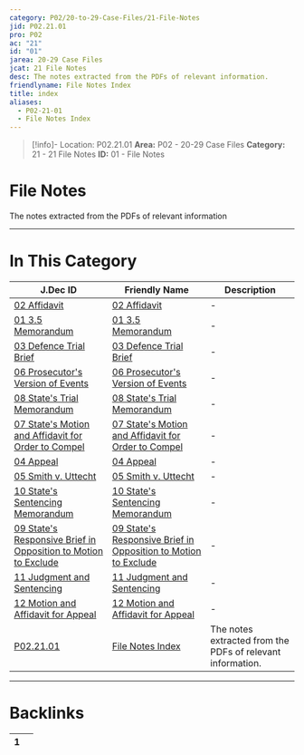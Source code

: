 ```yaml
---
category: P02/20-to-29-Case-Files/21-File-Notes
jid: P02.21.01
pro: P02
ac: "21"
id: "01"
jarea: 20-29 Case Files
jcat: 21 File Notes
desc: The notes extracted from the PDFs of relevant information.
friendlyname: File Notes Index
title: index
aliases:
  - P02-21-01
  - File Notes Index
---
```

>[!info]- Location: P02.21.01
>**Area:** P02 - 20-29 Case Files
>**Category:** 21 - 21 File Notes
>**ID:** 01 - File Notes

# File Notes

The notes extracted from the PDFs of relevant information
 


---
# In This Category

| J.Dec ID                                                                                                                                                                                               | Friendly Name                                                                                                                                                                                          | Description                                                |
| ------------------------------------------------------------------------------------------------------------------------------------------------------------------------------------------------------ | ------------------------------------------------------------------------------------------------------------------------------------------------------------------------------------------------------ | ---------------------------------------------------------- |
| [02 Affidavit](../../../hidden/02%20Affidavit.md)                                                                                                     | [02 Affidavit](../../../hidden/02%20Affidavit.md)                                                                                                     | \-                                                         |
| [01 3.5 Memorandum](../../../hidden/01%203.5%20Memorandum.md)                                                                                           | [01 3.5 Memorandum](../../../hidden/01%203.5%20Memorandum.md)                                                                                           | \-                                                         |
| [03 Defence Trial Brief](../../../hidden/03%20Defence%20Trial%20Brief.md)                                                                                 | [03 Defence Trial Brief](../../../hidden/03%20Defence%20Trial%20Brief.md)                                                                                 | \-                                                         |
| [06 Prosecutor's Version of Events](../../../hidden/06%20Prosecutor's%20Version%20of%20Events.md)                                                           | [06 Prosecutor's Version of Events](../../../hidden/06%20Prosecutor's%20Version%20of%20Events.md)                                                           | \-                                                         |
| [08 State's Trial Memorandum](../../../hidden/08%20State's%20Trial%20Memorandum.md)                                                                       | [08 State's Trial Memorandum](../../../hidden/08%20State's%20Trial%20Memorandum.md)                                                                       | \-                                                         |
| [07 State's Motion and Affidavit for Order to Compel](../../../hidden/07%20State's%20Motion%20and%20Affidavit%20for%20Order%20to%20Compel.md)                       | [07 State's Motion and Affidavit for Order to Compel](../../../hidden/07%20State's%20Motion%20and%20Affidavit%20for%20Order%20to%20Compel.md)                       | \-                                                         |
| [04 Appeal](../../../hidden/04%20Appeal.md)                                                                                                           | [04 Appeal](../../../hidden/04%20Appeal.md)                                                                                                           | \-                                                         |
| [05 Smith v. Uttecht](../../../hidden/05%20Smith%20v.%20Uttecht.md)                                                                                       | [05 Smith v. Uttecht](../../../hidden/05%20Smith%20v.%20Uttecht.md)                                                                                       | \-                                                         |
| [10 State's Sentencing Memorandum](../../../hidden/10%20State's%20Sentencing%20Memorandum.md)                                                             | [10 State's Sentencing Memorandum](../../../hidden/10%20State's%20Sentencing%20Memorandum.md)                                                             | \-                                                         |
| [09 State's Responsive Brief in Opposition to Motion to Exclude](../../../hidden/09%20State's%20Responsive%20Brief%20in%20Opposition%20to%20Motion%20to%20Exclude.md) | [09 State's Responsive Brief in Opposition to Motion to Exclude](../../../hidden/09%20State's%20Responsive%20Brief%20in%20Opposition%20to%20Motion%20to%20Exclude.md) | \-                                                         |
| [11 Judgment and Sentencing](../../../hidden/11%20Judgment%20and%20Sentencing.md)                                                                         | [11 Judgment and Sentencing](../../../hidden/11%20Judgment%20and%20Sentencing.md)                                                                         | \-                                                         |
| [12 Motion and Affidavit for Appeal](../../../hidden/12%20Motion%20and%20Affidavit%20for%20Appeal.md)                                                         | [12 Motion and Affidavit for Appeal](../../../hidden/12%20Motion%20and%20Affidavit%20for%20Appeal.md)                                                         | \-                                                         |
| [P02.21.01](index.md)                                                                                                               | [File Notes Index](index.md)                                                                                                        | The notes extracted from the PDFs of relevant information. |


---
# Backlinks
<div><table class="dataview table-view-table"><thead class="table-view-thead"><tr class="table-view-tr-header"><th class="table-view-th"><span></span><span class="dataview small-text">1</span></th><th class="table-view-th"><span></span></th></tr></thead><tbody class="table-view-tbody"></tbody></table></div>